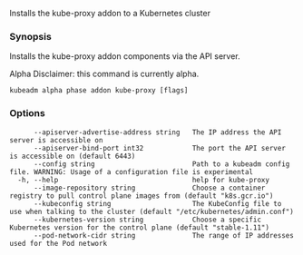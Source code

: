 
Installs the kube-proxy addon to a Kubernetes cluster

### Synopsis

Installs the kube-proxy addon components via the API server. 

Alpha Disclaimer: this command is currently alpha.

```
kubeadm alpha phase addon kube-proxy [flags]
```

### Options

```
      --apiserver-advertise-address string   The IP address the API server is accessible on
      --apiserver-bind-port int32            The port the API server is accessible on (default 6443)
      --config string                        Path to a kubeadm config file. WARNING: Usage of a configuration file is experimental
  -h, --help                                 help for kube-proxy
      --image-repository string              Choose a container registry to pull control plane images from (default "k8s.gcr.io")
      --kubeconfig string                    The KubeConfig file to use when talking to the cluster (default "/etc/kubernetes/admin.conf")
      --kubernetes-version string            Choose a specific Kubernetes version for the control plane (default "stable-1.11")
      --pod-network-cidr string              The range of IP addresses used for the Pod network
```

